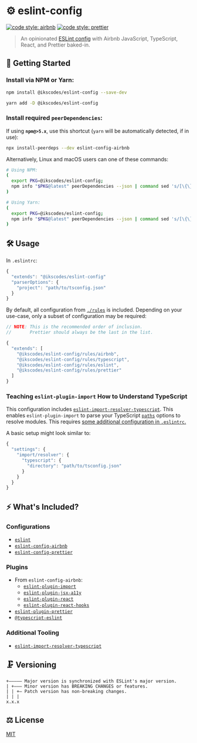 # ⚙️ eslint-config

[![code style: airbnb](https://img.shields.io/badge/code%20style-airbnb-blue.svg?style=flat)](https://github.com/airbnb/javascript)
[![code style: prettier](https://img.shields.io/badge/code_style-prettier-ff69b4.svg?style=flat)](https://github.com/prettier/prettier)

> An opinionated [ESLint config](https://eslint.org/docs/user-guide/configuring) with Airbnb JavaScript, TypeScript, React, and Prettier baked-in.

## 🔗 Getting Started

### Install via NPM or Yarn:

```sh
npm install @ikscodes/eslint-config --save-dev
```

```sh
yarn add -D @ikscodes/eslint-config
```

### Install required `peerDependencies`:

If using **`npm@>5.x`**, use this shortcut (`yarn` will be automatically detected, if in use):

```sh
npx install-peerdeps --dev eslint-config-airbnb
```

Alternatively, Linux and macOS users can one of these commands:

```sh
# Using NPM:
(
  export PKG=@ikscodes/eslint-config;
  npm info "$PKG@latest" peerDependencies --json | command sed 's/[\{\},]//g ; s/: /@/g' | xargs npm install --save-dev "$PKG@latest"
)
```

```sh
# Using Yarn:
(
  export PKG=@ikscodes/eslint-config;
  npm info "$PKG@latest" peerDependencies --json | command sed 's/[\{\},]//g ; s/: /@/g' | xargs yarn add -D "$PKG@latest"
)
```

## 🛠️ Usage

In `.eslintrc`:

```javascript
{
  "extends": "@ikscodes/eslint-config"
  "parserOptions": {
    "project": "path/to/tsconfig.json"
  }
}
```

By default, all configuration from [`./rules`](./rules) is included. Depending on your use-case, only a subset of configuration may be required:

```javascript
// NOTE: This is the recommended order of inclusion.
//       Prettier should always be the last in the list.

{
  "extends": [
    "@ikscodes/eslint-config/rules/airbnb",
    "@ikscodes/eslint-config/rules/typescript",
    "@ikscodes/eslint-config/rules/eslint",
    "@ikscodes/eslint-config/rules/prettier"
  ]
}
```

### Teaching `eslint-plugin-import` How to Understand TypeScript

This configuration includes [`eslint-import-resolver-typescript`](https://github.com/alexgorbatchev/eslint-import-resolver-typescript). This enables `eslint-plugin-import` to parse your TypeScript [`paths`](https://www.typescriptlang.org/docs/handbook/module-resolution.html) options to resolve modules. This requires [some additional configuration in `.eslintrc`.](https://github.com/alexgorbatchev/eslint-import-resolver-typescript#configuration)

A basic setup might look similar to:

```javascript
{
  "settings": {
    "import/resolver": {
      "typescript": {
        "directory": "path/to/tsconfig.json"
      }
    }
  }
}
```

## ⚡ What's Included?

### Configurations

- [`eslint`](https://eslint.org/docs/rules/)
- [`eslint-config-airbnb`](https://github.com/airbnb/javascript)
- [`eslint-config-prettier`](https://github.com/prettier/eslint-config-prettier)

### Plugins

- From `eslint-config-airbnb`:
  - [`eslint-plugin-import`](https://github.com/benmosher/eslint-plugin-import)
  - [`eslint-plugin-jsx-a11y`](https://github.com/evcohen/eslint-plugin-jsx-a11y)
  - [`eslint-plugin-react`](https://github.com/yannickcr/eslint-plugin-react)
  - [`eslint-plugin-react-hooks`](https://github.com/facebook/react/tree/master/packages/eslint-plugin-react-hooks)
- [`eslint-plugin-prettier`](https://github.com/prettier/eslint-plugin-prettier)
- [`@typescript-eslint`](https://github.com/typescript-eslint/typescript-eslint/tree/master/packages/eslint-plugin)

### Additional Tooling

- [`eslint-import-resolver-typescript`](https://github.com/alexgorbatchev/eslint-import-resolver-typescript)

## 🗜️ Versioning

```
+————— Major version is synchronized with ESLint's major version.
| +——— Minor version has BREAKING CHANGES or features.
| | +— Patch version has non-breaking changes.
| | |
x.x.x
```

## ⚖️ License

[MIT](./LICENSE)
